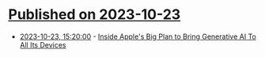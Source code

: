 # [Published on 2023-10-23](index.md)

* [2023-10-23, 15:20:00](https://apple.slashdot.org/story/23/10/23/093237/inside-apples-big-plan-to-bring-generative-ai-to-all-its-devices?utm_source=rss1.0mainlinkanon&utm_medium=feed) - [Inside Apple's Big Plan to Bring Generative AI To All Its Devices](https://apple.slashdot.org/story/23/10/23/093237/inside-apples-big-plan-to-bring-generative-ai-to-all-its-devices?utm_source=rss1.0mainlinkanon&utm_medium=feed)
